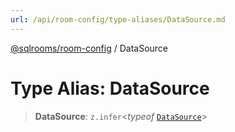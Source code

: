 ```yaml
---
url: /api/room-config/type-aliases/DataSource.md
---
```

[@sqlrooms/room-config](../index.md) / DataSource

# Type Alias: DataSource

> **DataSource**: `z.infer`<*typeof* [`DataSource`](../variables/DataSource.md)>
